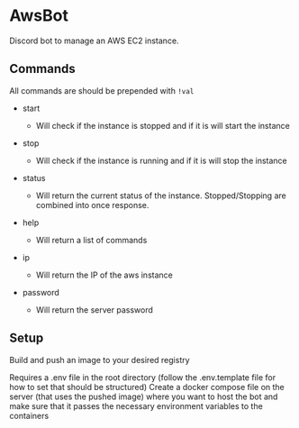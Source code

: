 # AwsBot

Discord bot to manage an AWS EC2 instance.

## Commands

All commands are should be prepended with `!val`

- start
  -  Will check if the instance is stopped and if it is will start the instance

- stop
  - Will check if the instance is running and if it is will stop the instance

- status
  - Will return the current status of the instance. Stopped/Stopping are combined into once response. 
- help
  - Will return a list of commands
- ip
  - Will return the IP of the aws instance
- password
  - Will return the server password

## Setup

Build and push an image to your desired registry

Requires a .env file in the root directory (follow the .env.template file for how to set that should be structured)
Create a docker compose file on the server (that uses the pushed image) where you want to host the bot and make sure that it passes the necessary environment variables to the containers
